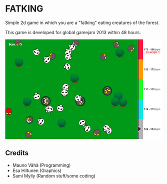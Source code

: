 # FATKING

Simple 2d game in which you are a "fatking" eating creatures of the forest.

This game is developed for global gamejam 2013 within 48 hours.

![Screenshot](/fatking.jpg)

## Credits

* Mauno Vähä (Programming)
* Esa Hiltunen (Graphics)
* Sami Mylly (Random stuff/some coding)
